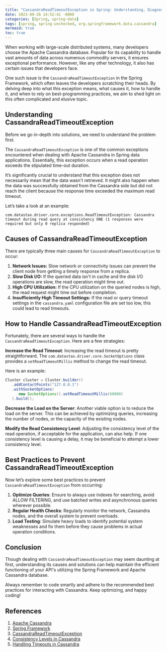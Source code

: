 ```yaml
---
title: "CassandraReadTimeoutException in Spring: Understanding, Diagnosing and Fixing Cassandra timeout settings"
date: 2023-09-26 14:52:41 -0000
categories: [Spring, spring-data]
tags: [spring, spring-unchecked, org.springframework.data.cassandra]
mermaid: true
toc: true
---
```


When working with large-scale distributed systems, many developers choose the Apache Cassandra database. Popular for its capability to handle vast amounts of data across numerous commodity servers, it ensures exceptional performance. However, like any other technology, it also has certain issues that developers face. 

One such issue is the `CassandraReadTimeoutException` in the Spring Framework, which often leaves the developers scratching their heads. By delving deep into what this exception means, what causes it, how to handle it, and when to rely on best-programming practices, we aim to shed light on this often complicated and elusive topic.

## Understanding CassandraReadTimeoutException

Before we go in-depth into solutions, we need to understand the problem first. 

The `CassandraReadTimeoutException` is one of the common exceptions encountered when dealing with Apache Cassandra in Spring data applications. Essentially, this exception occurs when a read operation exceeds the stipulated time-out duration. 

It’s significantly crucial to understand that this exception does not necessarily mean that the data wasn't retrieved. It might also happen when the data was successfully obtained from the Cassandra side but did not reach the client because the response time exceeded the maximum read timeout. 

Let’s take a look at an example:

```
com.datastax.driver.core.exceptions.ReadTimeoutException: Cassandra timeout during read query at consistency ONE (1 responses were required but only 0 replica responded)
```

## Causes of CassandraReadTimeoutException

There are typically three main causes for `CassandraReadTimeoutException` to occur:

1. **Network Issues:** Slow network or connectivity issues can prevent the client node from getting a timely response from a replica.
2. **Slow Disk I/O:** If the queried data isn't in cache and the disk I/O operations are slow, the read operation might time out.
3. **High CPU Utilization:** If the CPU utilization on the queried nodes is high, the read request might time out before completion.
4. **Insufficiently High Timeout Settings:** If the read or query timeout settings in the `cassandra.yaml` configuration file are set too low, this could lead to read timeouts.


## How to Handle CassandraReadTimeoutException

Fortunately, there are several ways to handle the `CassandraReadTimeoutException`. Here are a few strategies:

**Increase the Read Timeout**: Increasing the read timeout is pretty straightforward. The `com.datastax.driver.core.SocketOptions` class provides a `setReadTimeoutMillis` method to change the read timeout.

Here is an example:

```java
Cluster cluster = Cluster.builder()
   .addContactPoints("127.0.0.1")
   .withSocketOptions(
      new SocketOptions().setReadTimeoutMillis(60000)
   ).build();
```

**Decrease the Load on the Server**: Another viable option is to reduce the load on the server. This can be achieved by optimizing queries, increasing the number of nodes, or the capacity of the existing nodes.

**Modify the Read Consistency Level**: Adjusting the consistency level of the read operation, if acceptable for the application, can also help. If one consistency level is causing a delay, it may be beneficial to attempt a lower consistency level.

## Best Practices to Prevent CassandraReadTimeoutException

Now let’s explore some best practices to prevent `CassandraReadTimeoutException` from occurring:

1. **Optimize Queries**: Ensure to always use indexes for searching, avoid ALLOW FILTERING, and use batched writes and asynchronous queries wherever possible.
2. **Regular Health Checks**: Regularly monitor the network, Cassandra nodes, and the overall system to prevent overloads.
3. **Load Testing**: Simulate heavy loads to identify potential system weaknesses and fix them before they cause problems in actual operation conditions.

## Conclusion

Though dealing with `CassandraReadTimeoutException` may seem daunting at first, understanding its causes and solutions can help maintain the efficient functioning of your API's utilizing the Spring Framework and Apache Cassandra database. 

Always remember to code smartly and adhere to the recommended best practices for interacting with Cassandra. Keep optimizing, and happy coding!

## References 
1. [Apache Cassandra](https://cassandra.apache.org/)
2. [Spring Framework](https://spring.io/projects/spring-framework)
3. [CassandraReadTimeoutException](https://docs.datastax.com/en/developer/java-driver/4.0/manual/core/exceptions/)
4. [Consistency Levels in Cassandra](https://www.datastax.com/dev/blog/consistency-in-cassandra)
5. [Handling Timeouts in Cassandra](https://www.youtube.com/watch?v=E6i6ZgfQdMg)
